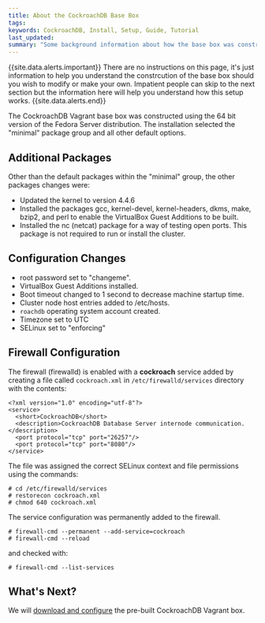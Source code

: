 ```yaml
---
title: About the CockroachDB Base Box
tags: 
keywords: CockroachDB, Install, Setup, Guide, Tutorial
last_updated: 
summary: "Some background information about how the base box was constructed and it's contents."
---
```


{{site.data.alerts.important}}
There are no instructions on this page, it's just information to help you understand the constrcution of the base box should you wish to modify or make your own. Impatient people can skip to the next section but the information here will help you understand how this setup works.
{{site.data.alerts.end}}

The CockroachDB Vagrant base box was constructed using the 64 bit version of the Fedora Server distribution. The installation selected the "minimal" package group and all other default options.

## Additional Packages

Other than the default packages within the "minimal" group, the other packages changes were:

- Updated the kernel to version 4.4.6
- Installed the packages gcc, kernel-devel, kernel-headers, dkms, make, bzip2, and  perl to enable the VirtualBox Guest Additions to be built.
- Installed the nc (netcat) package for a way of testing open ports. This package is not required to run or install the cluster.


## Configuration Changes

- root password set to "changeme".
- VirtualBox Guest Additions installed.
- Boot timeout changed to 1 second to decrease machine startup time.
- Cluster node host entries added to /etc/hosts.
- `roachdb` operating system account created.
- Timezone set to UTC
- SELinux set to "enforcing"


## Firewall Configuration

The firewall (firewalld) is enabled with a **cockroach** service added by creating a file called `cockroach.xml` in `/etc/firewalld/services` directory with the contents:

```Shell
<?xml version="1.0" encoding="utf-8"?>
<service>
  <short>CockroachDB</short>
  <description>CockroachDB Database Server internode communication.</description>
  <port protocol="tcp" port="26257"/>
  <port protocol="tcp" port="8080"/>
</service>
```

The file was assigned the correct SELinux context and file permissions using the commands:

```Shell
# cd /etc/firewalld/services
# restorecon cockroach.xml
# chmod 640 cockroach.xml
```

The service configuration was permanently added to the firewall.

```Shell
# firewall-cmd --permanent --add-service=cockroach
# firewall-cmd --reload
```

and checked with:

```Shell
# firewall-cmd --list-services
```


## What's Next?

We will [download and configure](cockroach-vb-cluster_configure_base_box) the pre-built CockroachDB Vagrant box.
